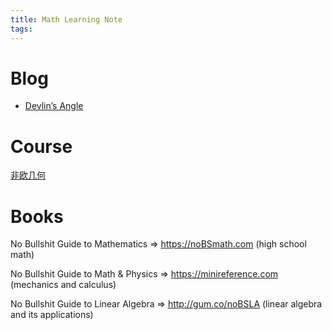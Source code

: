 ```yaml
---
title: Math Learning Note
tags:
---
```


# Blog

* [Devlin’s Angle](https://profkeithdevlin.org/devlins-angle/)



# Course

[非欧几何](https://pi.math.cornell.edu/~mec/mircea.html)

# Books



No Bullshit Guide to Mathematics => https://noBSmath.com (high school math)

No Bullshit Guide to Math & Physics => https://minireference.com (mechanics and calculus)

No Bullshit Guide to Linear Algebra => http://gum.co/noBSLA (linear algebra and its applications)

